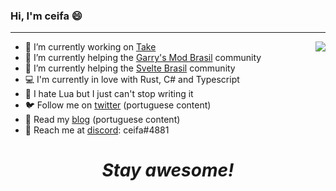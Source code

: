 ### Hi, I'm ceifa 😄
---

<img align="right" src="https://github-readme-stats.vercel.app/api/top-langs/?username=ceifa" />

- 🔨 I’m currently working on [Take](https://take.net)
- 👾 I’m currently helping the [Garry's Mod Brasil](https://discord.gg/ug5JPH) community
- 🎨 I’m currently helping the [Svelte Brasil](https://github.com/svelte-brasil) community
- 💻 I'm currently in love with Rust, C# and Typescript
- 🤔 I hate Lua but I just can't stop writing it
- 🐦 Follow me on [twitter](https://twitter.com/_ceifa) (portuguese content)
- 📰 Read my [blog](https://ceifa.tv) (portuguese content)
- 💬 Reach me at [discord](http://discord.com/users/226142915770974208): ceifa#4881

<h1 align='center'><i>Stay awesome!</i></h1>
